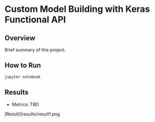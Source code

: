 # Custom Model Building with Keras Functional API

## Overview
Brief summary of this project.

## How to Run
```bash
jupyter notebook
```

## Results
- Metrics: TBD

[Result](results/result1.png
